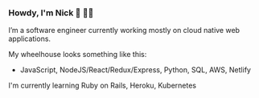 ### Howdy, I'm Nick :wave: :man_technologist:

I’m a software engineer currently working mostly on cloud native web applications.

My wheelhouse looks something like this:
- JavaScript, NodeJS/React/Redux/Express, Python, SQL, AWS, Netlify

I'm currently learning Ruby on Rails, Heroku, Kubernetes
